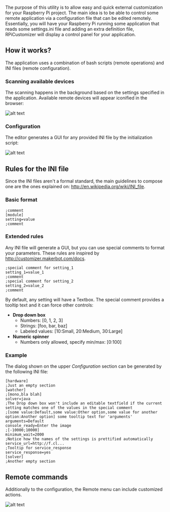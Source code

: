 The purpose of this utility is to allow easy and quick external customization for your Raspberry Pi project. The main idea is to be able to control some remote application via a configuration file that can be edited remotely. Essentially, you will have your Raspberry Pi running some application that reads some settings.ini file and adding an extra definition file, RPiCustomizer will display a control panel for your application.

How it works?
-
The application uses a combination of bash scripts (remote operations) and INI files (remote configuration).

### Scanning available devices
The scanning happens in the background based on the settings specified in the application. Available remote devices will appear iconified in the browser:

![alt text](https://raw.github.com/eried/RPiCustomizer/master/README/browser_0.1_001.png "Browser")


### Configuration
The editor generates a GUI for any provided INI file by the initialization script:

![alt text](https://raw.github.com/eried/RPiCustomizer/master/README/editor_0.1_001.png "Editor")


Rules for the INI file
-
Since the INI files aren't a formal standard, the main guidelines to compose one are the ones explained on: http://en.wikipedia.org/wiki/INI_file. 

### Basic format
```
;comment
[module]
setting=value
;comment
```

### Extended rules
Any INI file will generate a GUI, but you can use special comments to format your parameters. These rules are inspired by http://customizer.makerbot.com/docs.
```
;special comment for setting_1
setting_1=value_1
;comment
;special comment for setting_2
setting_2=value_2
;comment
```
By default, any setting will have a Textbox. The special comment provides a tooltip text and it can force other controls:
* __Drop down box__
  * Numbers: [0, 1, 2, 3]
  * Strings: [foo, bar, baz]
  * Labeled values: [10:Small, 20:Medium, 30:Large]
* __Numeric spinner__
  * Numbers only allowed, specify min/max: [0:100]

### Example
The dialog shown on the upper *Configuration* section can be generated by the following INI file:
```
[hardware]
;Just an empty section
[watcher]
;[mono,bla blah]
solver=java
;The Drop down box won't include an editable textfield if the current setting matches one of the values in the special comment
;[some value:Default,some value:Other option,some value for another option:Another option] some tooltip text for 'arguments'
arguments=Default
console_ready=Enter the image
;[-10000;10000]
minimum_wait=2000
;Notice how the names of the settings is prettified automatically 
service_url=http://f.cl...
;Tooltip for service_response
service_response=yes
[solver]
;Another empty section
```

Remote commands
-
Additionally to the configuration, the Remote menu can include customized actions.

![alt text](https://raw.github.com/eried/RPiCustomizer/master/README/remote_0.1_001.png "Remote")

